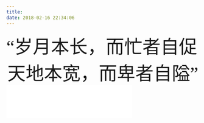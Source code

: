```yaml
---
title:
date: 2018-02-16 22:34:06
---
```

<div align="left"><font  size=20 face="华文新魏">“岁月本长，而忙者自促  </font></div> 
<div align="right"><font  size=20 face="华文新魏">天地本宽，而卑者自隘”  </font></div> 
<iframe frameborder="no" border="0" marginwidth="0" marginheight="0" width=330 height=86 src="//music.163.com/outchain/player?type=2&id=483671599&auto=1&height=66"></iframe>
